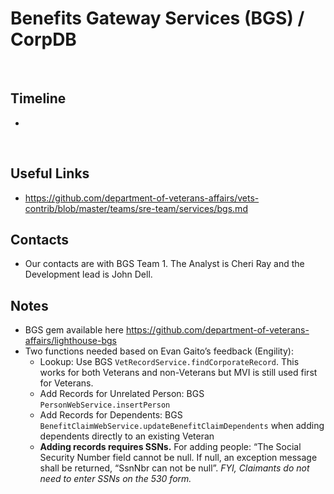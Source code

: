 # Benefits Gateway Services (BGS) / CorpDB
​
## Timeline
*
​
## Useful Links
* https://github.com/department-of-veterans-affairs/vets-contrib/blob/master/teams/sre-team/services/bgs.md
​
## Contacts
* Our contacts are with BGS Team 1. The Analyst is Cheri Ray and the Development lead is John Dell.
​
## Notes
- BGS gem available here https://github.com/department-of-veterans-affairs/lighthouse-bgs
- Two functions needed based on Evan Gaito’s feedback (Engility):
    - Lookup: Use BGS `VetRecordService.findCorporateRecord`. This works for both Veterans and non-Veterans but MVI is still used first for Veterans.
    - Add Records for Unrelated Person: BGS `PersonWebService.insertPerson`
    - Add Records for Dependents:  BGS `BenefitClaimWebService.updateBenefitClaimDependents` when adding dependents directly to an existing Veteran
    - **Adding records requires SSNs.** For adding people: “The Social Security Number field cannot be null.  If null, an exception message shall be returned, “SsnNbr can not be null”.  *FYI, Claimants do not need to enter SSNs on the 530 form.*
